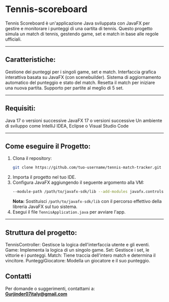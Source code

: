 # Tennis-scoreboard
Tennis Scoreboard è un'applicazione Java sviluppata con JavaFX per gestire e monitorare i punteggi di una oartita di tennis.
Questo progetto simula un match di tennis, gestendo game, set e match in base alle regole ufficiali.

---


## Caratteristiche:

Gestione dei punteggi per i singoli game, set e match.
Interfaccia grafica interattiva basata su JavaFX (con scenebuilder).
Sistema di aggiornamento automatico del punteggio e stato del match.
Resetta il match per iniziare una nuova partita.
Supporto per partite al meglio di 5 set.

---


## Requisiti:

Java 17 o versioni successive
JavaFX 17 o versioni successive
Un ambiente di sviluppo come IntelliJ IDEA, Eclipse o Visual Studio Code

---


## Come eseguire il Progetto:

1. Clona il repository:
   ```bash
   git clone https://github.com/tuo-username/tennis-match-tracker.git
   ```
2. Importa il progetto nel tuo IDE.
3. Configura JavaFX aggiungendo il seguente argomento alla VM:
   ```bash
   --module-path /path/to/javafx-sdk/lib --add-modules javafx.controls,javafx.fxml
   ```
   **Nota:** Sostituisci `/path/to/javafx-sdk/lib` con il percorso effettivo della libreria JavaFX sul tuo sistema.
4. Esegui il file `TennisApplication.java` per avviare l'app.

---


## Struttura del progetto:

TennisController: Gestisce la logica dell'interfaccia utente e gli eventi.
Game: Implementa la logica di un singolo game.
Set: Gestisce i set, le vittorie e i punteggi.
Match: Tiene traccia dell'intero match e determina il vincitore.
PunteggiGiocatore: Modella un giocatore e il suo punteggio.

## Contatti

Per domande o suggerimenti, contattami a:  
**Gurjinder07italy@gmail.com**  
